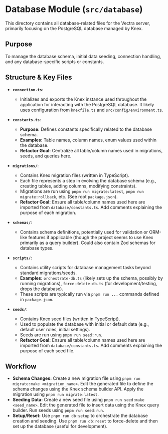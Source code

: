 # Database Module (`src/database`)

This directory contains all database-related files for the Vectra server, primarily focusing on the PostgreSQL database managed by Knex.

## Purpose

To manage the database schema, initial data seeding, connection handling, and any database-specific scripts or constants.

## Structure & Key Files

- **`connection.ts`**:
    - Initializes and exports the Knex instance used throughout the application for interacting with the PostgreSQL database. It likely uses configuration from `knexfile.ts` and `src/config/environment.ts`.

- **`constants.ts`**:
    - **Purpose:** Defines constants specifically related to the database schema.
    - **Examples:** Table names, column names, enum values used within the database.
    - **Refactor Goal:** Centralize all table/column names used in migrations, seeds, and queries here.

- **`migrations/`**:
    - Contains Knex migration files (written in TypeScript).
    - Each file represents a step in evolving the database schema (e.g., creating tables, adding columns, modifying constraints).
    - Migrations are run using `pnpm run migrate:latest`, `pnpm run migrate:rollback`, etc. (See root `package.json`).
    - **Refactor Goal:** Ensure all table/column names used here are imported from `database/constants.ts`. Add comments explaining the purpose of each migration.

- **`schemas/`**:
    - Contains schema definitions, potentially used for validation or ORM-like features if applicable (though the project seems to use Knex primarily as a query builder). Could also contain Zod schemas for database types.

- **`scripts/`**:
    - Contains utility scripts for database management tasks beyond standard migrations/seeds.
    - **Examples:** `orchestrate-db.ts` (likely sets up the schema, possibly by running migrations), `force-delete-db.ts` (for development/testing, drops the database).
    - These scripts are typically run via `pnpm run ...` commands defined in `package.json`.

- **`seeds/`**:
    - Contains Knex seed files (written in TypeScript).
    - Used to populate the database with initial or default data (e.g., default user roles, initial settings).
    - Seeds are run using `pnpm run seed:run`.
    - **Refactor Goal:** Ensure all table/column names used here are imported from `database/constants.ts`. Add comments explaining the purpose of each seed file.

## Workflow

- **Schema Changes:** Create a new migration file using `pnpm run migrate:make <migration_name>`. Edit the generated file to define the schema changes using the Knex schema builder API. Apply the migration using `pnpm run migrate:latest`.
- **Seeding Data:** Create a new seed file using `pnpm run seed:make <seed_name>`. Edit the generated file to insert data using the Knex query builder. Run seeds using `pnpm run seed:run`.
- **Setup/Reset:** Use `pnpm run db:setup` to orchestrate the database creation and seeding. Use `pnpm run db:reset` to force-delete and then set up the database (useful for development).
